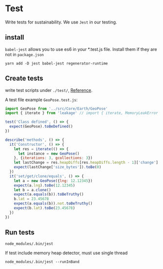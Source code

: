 # Test

Write tests for sustainability. We use `Jest` in our testing.

## install

`babel-jest` allows you to use es6 in your \*.test.js file. Install them if they are not in `package.json`

```
yarn add -D jest babel-jest regenerator-runtime
```

## Create tests

write test scripts under `./test/`, [Reference](https://facebook.github.io/jest/).

A test file example `GeoPose.test.js`: 

```js
import GeoPose from '../src/Core/Earth/GeoPose'
import { iterate } from 'leakage' // import { iterate, MemoryLeakError } from 'leakage'

test('Class defined', () => {
  expect(GeoPose).toBeDefined()
})

describe('methods', () => {
  it('Constructor', () => {
    let res = iterate(() => {
      let instance = new GeoPose()
    }, {iterations: 3, gcollections: 3})
    let lastChange = res.heapDiffs[res.heapDiffs.length - 1]['change']
    expect(lastChange['size_bytes']).toBe(0)
  })
  it('set/get/clone/equals', () => {
    let a = new GeoPose({lng: 12.12345})
    expect(a.lng).toBe(12.12345)
    let b = a.clone()
    expect(a.equals(b)).toBeTruthy()
    b.lat = 23.45678
    expect(a.equals(b)).not.toBeTruthy()
    expect(b.lat).toBe(23.45678)
  })
})

```

## Run tests

```
node_modules/.bin/jest
```

If test include memory heap detector, must use  single thread

```
node_modules/.bin/jest --runInBand
```



